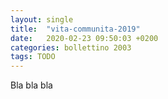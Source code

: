 ```yaml
---
layout: single
title:  "vita-communita-2019"
date:   2020-02-23 09:50:03 +0200
categories: bollettino 2003
tags: TODO
---
```


Bla bla bla

